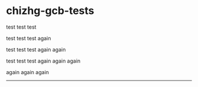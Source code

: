 # chizhg-gcb-tests

test test test

test test test again

test test test again again

test test test again again again

again again again

----------
